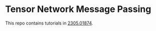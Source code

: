# Tensor Network Message Passing

This repo contains tutorials in [2305.01874](http://arxiv.org/abs/2305.01874).
